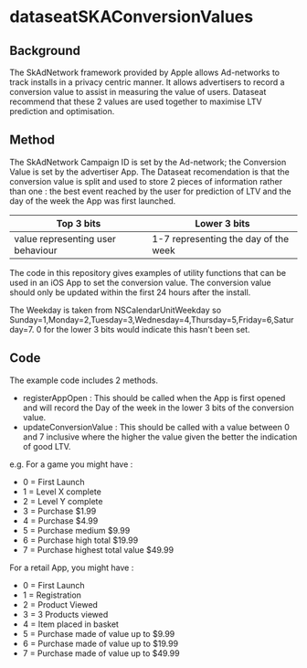 # dataseatSKAConversionValues

## Background

The SkAdNetwork framework provided by Apple allows Ad-networks to track installs in a privacy centric manner. It allows advertisers to record a conversion value to assist in measuring the value of users. Dataseat recommend that these 2 values are used together to maximise LTV prediction and optimisation.

## Method

The SkAdNetwork Campaign ID is set by the Ad-network; the Conversion Value is set by the advertiser App. The Dataseat recomendation is that the conversion value is split and used to store 2 pieces of information rather than one : the best event reached by the user for prediction of LTV and the day of the week the App was first launched.

| Top 3 bits | Lower 3 bits | 
| ------------- | --------------- | 
| value representing user behaviour  | 1-7 representing the day of the week |

The code in this repository gives examples of utility functions that can be used in an iOS App to set the conversion value. The conversion value should only be updated within the first 24 hours after the install.

The Weekday is taken from NSCalendarUnitWeekday so Sunday=1,Monday=2,Tuesday=3,Wednesday=4,Thursday=5,Friday=6,Saturday=7.  0 for the lower 3 bits would indicate this hasn't been set.

## Code

The example code includes 2 methods.

* registerAppOpen : This should be called when the App is first opened and will record the Day of the week in the lower 3 bits of the conversion value.
* updateConversionValue : This should be called with a value between 0 and 7 inclusive where the higher the value given the better the indication of good LTV.

e.g. For a game you might have :

* 0 = First Launch
* 1 = Level X complete
* 2 = Level Y complete
* 3 = Purchase $1.99
* 4 = Purchase $4.99
* 5 = Purchase medium $9.99
* 6 = Purchase high total $19.99
* 7 = Purchase highest total value $49.99

For a retail App, you might have :

* 0 = First Launch
* 1 = Registration
* 2 = Product Viewed
* 3 = 3 Products viewed
* 4 = Item placed in basket
* 5 = Purchase made of value up to $9.99
* 6 = Purchase made of value up to $19.99
* 7 = Purchase made of value up to $49.99

